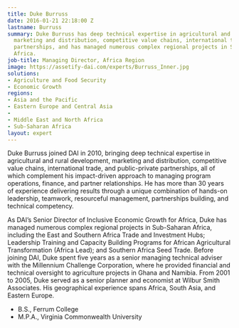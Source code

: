 ```yaml
---
title: Duke Burruss
date: 2016-01-21 22:18:00 Z
lastname: Burruss
summary: Duke Burruss has deep technical expertise in agricultural and rural development,
  marketing and distribution, competitive value chains, international trade, and public-private
  partnerships, and has managed numerous complex regional projects in Sub-Saharan
  Africa.
job-title: Managing Director, Africa Region
image: https://assetify-dai.com/experts/Burruss_Inner.jpg
solutions:
- Agriculture and Food Security
- Economic Growth
regions:
- Asia and the Pacific
- Eastern Europe and Central Asia
- 
- Middle East and North Africa
- Sub-Saharan Africa
layout: expert
---
```


Duke Burruss joined DAI in 2010, bringing deep technical expertise in agricultural and rural development, marketing and distribution, competitive value chains, international trade, and public-private partnerships, all of which complement his impact-driven approach to managing program operations, finance, and partner relationships. He has more than 30 years of experience delivering results through a unique combination of hands-on leadership, teamwork, resourceful management, partnerships building, and technical competency.

As DAI’s Senior Director of Inclusive Economic Growth for Africa, Duke has managed numerous complex regional projects in Sub-Saharan Africa, including the East and Southern Africa Trade and Investment Hubs; Leadership Training and Capacity Building Programs for African Agricultural Transformation (Africa Lead); and Southern Africa Seed Trade. Before joining DAI, Duke spent five years as a senior managing technical adviser with the Millennium Challenge Corporation, where he provided financial and technical oversight to agriculture projects in Ghana and Namibia. From 2001 to 2005, Duke served as a senior planner and economist at Wilbur Smith Associates. His geographical experience spans Africa, South Asia, and Eastern Europe.

* B.S., Ferrum College
* M.P.A., Virginia Commonwealth University